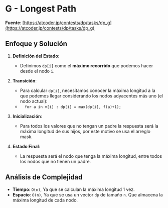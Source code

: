 # G - Longest Path
**Fuente**: [https://atcoder.jp/contests/dp/tasks/dp_g](https://atcoder.jp/contests/dp/tasks/dp_g)

## Enfoque y Solución
1. **Definición del Estado**: 
   - Definimos `dp[i]` como el **máximo recorrido** que podemos hacer desde el nodo `i`.
   
2. **Transición**: 
    - Para calcular `dp[i]`, necesitamos conocer la máxima longitud a la que podemos llegar considerando los nodos adyacentes más uno (el nodo actual): 
    - `  for a in v[i] : dp[i] = max(dp[i], f(a)+1);`

3. **Inicialización**:
   - Para todos los valores que no tengan un padre la respuesta será la máxima longitud de sus hijos, por este motivo se usa el arreglo mask.

4. **Estado Final**: 
   - La respuesta será el nodo que tenga la máxima longitud, entre todos los nodos que no tienen un padre.

## Análisis de Complejidad
- **Tiempo**: `O(n)`, Ya que se calculan la máxima longitud 1 vez.
- **Espacio**: `O(n)`, Ya que se usa un vector `dp` de tamaño `n`. Que almacena la máxima longitud de cada nodo.


